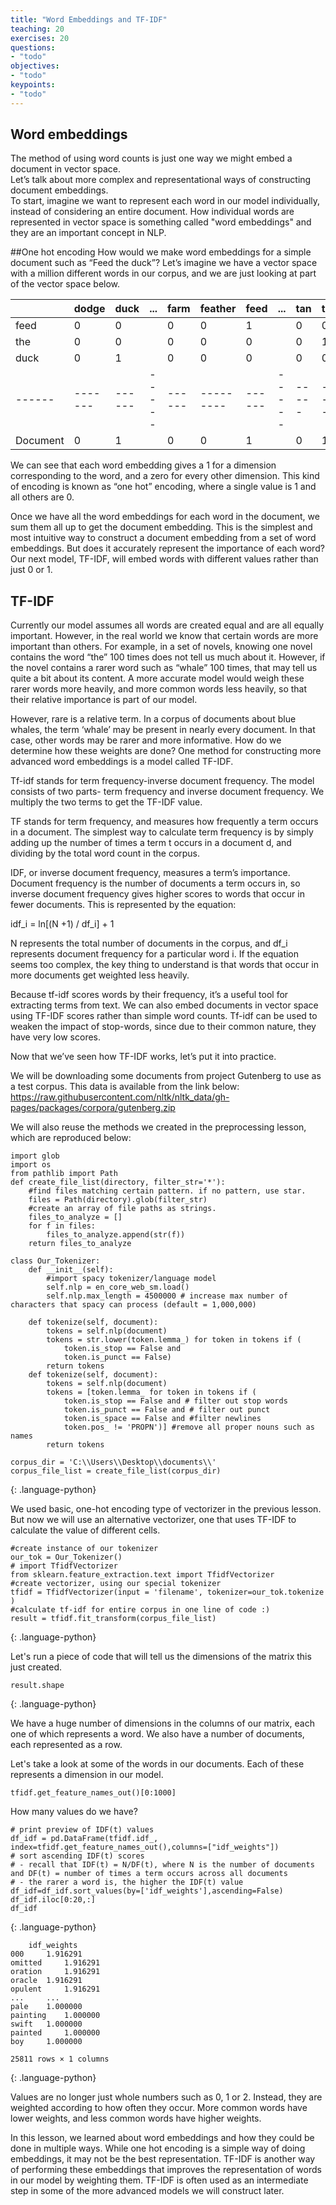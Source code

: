 ```yaml
---
title: "Word Embeddings and TF-IDF"
teaching: 20
exercises: 20
questions:
- "todo"
objectives:
- "todo"
keypoints:
- "todo"
---
```

## Word embeddings 
The method of using word counts is just one way we might embed a document in vector space.  
Let’s talk about more complex and representational ways of constructing document embeddings.  
To start, imagine we want to represent each word in our model individually, instead of considering an entire document. 
How individual words are represented in vector space is something called "word embeddings" and they are an important concept in NLP.

##One hot encoding 
How would we make word embeddings for a simple document such as “Feed the duck”? 
Let’s imagine we have a vector space with a million different words in our corpus, and we are just looking at part of the vector space below.

|      | dodge | duck | ... | farm | feather | feed | ... | tan | the |
|------|-------|------|-----|------|---------|------|-----|-----|-----|
| feed | 0     | 0    |     | 0    | 0       | 1    |     | 0   | 0   |
| the  | 0     | 0    |     | 0    | 0       | 0    |     | 0   | 1   |
| duck | 0     | 1    |     | 0    | 0       | 0    |     | 0   | 0   |
|------|-------|------|-----|------|---------|------|-----|-----|-----|
| Document | 0     | 1    |     | 0    | 0       | 1    |     | 0   | 1   |

We can see that each word embedding gives a 1 for a dimension corresponding to the word, and a zero for every other dimension. 
This kind of encoding is known as “one hot” encoding, where a single value is 1 and all others are 0.  

Once we have all the word embeddings for each word in the document, we sum them all up to get the document embedding. 
This is the simplest and most intuitive way to construct a document embedding from a set of word embeddings. 
But does it accurately represent the importance of each word? 
Our next model, TF-IDF, will embed words with different values rather than just 0 or 1.

## TF-IDF 

Currently our model assumes all words are created equal and are all equally important. However, in the real world we know that certain words are more important than others. 
For example, in a set of novels, knowing one novel contains the word “the” 100 times does not tell us much about it. 
However, if the novel contains a rarer word such as “whale” 100 times, that may tell us quite a bit about its content. 
A more accurate model would weigh these rarer words more heavily, and more common words less heavily, so that their relative importance is part of our model.  

However, rare is a relative term. In a corpus of documents about blue whales, the term ‘whale’ may be present in nearly every document. 
In that case, other words may be rarer and more informative. How do we determine how these weights are done? One method for constructing more advanced word embeddings is a model called TF-IDF. 

Tf-idf stands for term frequency-inverse document frequency. The model consists of two parts- term frequency and inverse document frequency. We multiply the two terms to get the TF-IDF value. 

TF stands for term frequency, and measures how frequently a term occurs in a document. 
The simplest way to calculate term frequency is by simply adding up the number of times a term t occurs in a document d, and dividing by the total word count in the corpus. 

IDF, or inverse document frequency, measures a term’s importance. 
Document frequency is the number of documents a term occurs in, so inverse document frequency gives higher scores to words that occur in fewer documents. 
This is represented by the equation: 

idf_i = ln[(N +1) / df_i] + 1 

N represents the total number of documents in the corpus, and df_i represents document frequency for a particular word i.
 If the equation seems too complex, the key thing to understand is that words that occur in more documents get weighted less heavily. 

Because tf-idf scores words by their frequency, it’s a useful tool for extracting terms from text. 
We can also embed documents in vector space using TF-IDF scores rather than simple word counts. 
Tf-idf can be used to weaken the impact of stop-words, since due to their common nature, they have very low scores. 

Now that we’ve seen how TF-IDF works, let’s put it into practice. 

We will be downloading some documents from project Gutenberg to use as a test corpus. This data is available from the link below:
https://raw.githubusercontent.com/nltk/nltk_data/gh-pages/packages/corpora/gutenberg.zip

We will also reuse the methods we created in the preprocessing lesson, which are reproduced below:

~~~
import glob
import os
from pathlib import Path
def create_file_list(directory, filter_str='*'):
    #find files matching certain pattern. if no pattern, use star.
    files = Path(directory).glob(filter_str)
	#create an array of file paths as strings.
    files_to_analyze = []
    for f in files:
        files_to_analyze.append(str(f))
    return files_to_analyze
	
class Our_Tokenizer:
    def __init__(self):
        #import spacy tokenizer/language model
        self.nlp = en_core_web_sm.load()
        self.nlp.max_length = 4500000 # increase max number of characters that spacy can process (default = 1,000,000)

	def tokenize(self, document):
		tokens = self.nlp(document)
		tokens = str.lower(token.lemma_) for token in tokens if (
			token.is_stop == False and
			token.is_punct == False)
		return tokens
	def tokenize(self, document):
		tokens = self.nlp(document)
        tokens = [token.lemma_ for token in tokens if (
            token.is_stop == False and # filter out stop words
            token.is_punct == False and # filter out punct
            token.is_space == False and #filter newlines
            token.pos_ != 'PROPN')] #remove all proper nouns such as names
		return tokens

corpus_dir = 'C:\\Users\\Desktop\\documents\\'
corpus_file_list = create_file_list(corpus_dir)
~~~
{: .language-python}

We used basic, one-hot encoding type of vectorizer in the previous lesson. But now we will use an alternative vectorizer, one that uses TF-IDF to calculate the value of different cells.

~~~
#create instance of our tokenizer
our_tok = Our_Tokenizer()
# import TfidfVectorizer
from sklearn.feature_extraction.text import TfidfVectorizer
#create vectorizer, using our special tokenizer
tfidf = TfidfVectorizer(input = 'filename', tokenizer=our_tok.tokenize )
#calculate tf-idf for entire corpus in one line of code :)
result = tfidf.fit_transform(corpus_file_list)
~~~
{: .language-python}

Let's run a piece of code that will tell us the dimensions of the matrix this just created.

~~~
result.shape
~~~
{: .language-python}

We have a huge number of dimensions in the columns of our matrix, each one of which represents a word. We also have a number of documents, each represented as a row.

Let's take a look at some of the words in our documents. Each of these represents a dimension in our model.

~~~
tfidf.get_feature_names_out()[0:1000]
~~~

How many values do we have?

~~~
# print preview of IDF(t) values 
df_idf = pd.DataFrame(tfidf.idf_, index=tfidf.get_feature_names_out(),columns=["idf_weights"]) 
# sort ascending IDF(t) scores
# - recall that IDF(t) = N/DF(t), where N is the number of documents and DF(t) = number of times a term occurs across all documents
# - the rarer a word is, the higher the IDF(t) value
df_idf=df_idf.sort_values(by=['idf_weights'],ascending=False) 
df_idf.iloc[0:20,:]
df_idf
~~~
{: .language-python}
~~~
 	idf_weights
000 	1.916291
omitted 	1.916291
oration 	1.916291
oracle 	1.916291
opulent 	1.916291
... 	...
pale 	1.000000
painting 	1.000000
swift 	1.000000
painted 	1.000000
boy 	1.000000

25811 rows × 1 columns
~~~
{: .language-python}

Values are no longer just whole numbers such as 0, 1 or 2. Instead, they are weighted according to how often they occur. More common words have lower weights, and less common words have higher weights.

In this lesson, we learned about word embeddings and how they could be done in multiple ways. While one hot encoding is a simple way of doing embeddings, it may not be the best representation. 
TF-IDF is another way of performing these embeddings that improves the representation of words in our model by weighting them. TF-IDF is often used as an intermediate step in some of the more advanced models we will construct later. 

